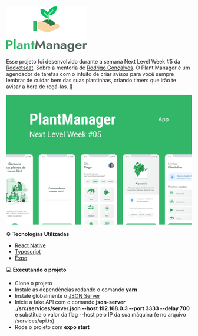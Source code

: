 
![](/github_assets/logotype.png)

Esse projeto foi desenvolvido durante a semana Next Level Week #5 da [Rocketseat](https://rocketseat.com.br/). Sobre a mentoria de [Rodrigo Gonçalves](https://github.com/rodrigorgtic). O Plant Manager é um agendador de tarefas com o intuito de criar avisos para você sempre lembrar de cuidar bem das suas plantinhas, criando timers que irão te avisar a hora de regá-las. 🤗

![](/github_assets/capa.jpg)


 ⚙ **Tecnologias Utilizadas** 
 - [React Native](https://reactnative.dev/)
- [Typescript](https://www.typescriptlang.org/)
- [Expo](https://expo.io/)

💻 **Executando o projeto**
- Clone o projeto
- Instale as dependências rodando o comando **yarn**
- Instale globalmente o [JSON Server](https://github.com/typicode/json-server)
- Inicie a fake API com o comando **json-server ./src/services/server.json --host 192.168.0.3 --port 3333 --delay 700** e substitua o valor da flag --host pelo IP da sua máquina (e no arquivo /services/api.ts)
- Rode o projeto com **expo start**
